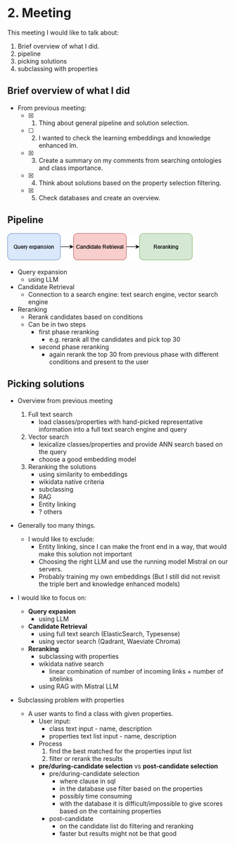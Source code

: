 # 2. Meeting 

This meeting I would like to talk about:
1. Brief overview of what I did.
2. pipeline
3. picking solutions
4. subclassing with properties

## Brief overview of what I did

- From previous meeting:
  - [x] 1. Thing about general pipeline and solution selection.
  - [ ] 2. I wanted to check the learning embeddings and knowledge enhanced lm.
  - [x] 3. Create a summary on my comments from searching ontologies and class importance.
  - [x] 4. Think about solutions based on the property selection filtering.
  - [x] 5. Check databases and create an overview.

## Pipeline

![Picture](02-picture-pipeline.drawio.png)

- Query expansion
  - using LLM
- Candidate Retrieval
  - Connection to a search engine: text search engine, vector search engine
- Reranking
  - Rerank candidates based on conditions
  - Can be in two steps
    - first phase reranking 
      - e.g. rerank all the candidates and pick top 30 
    - second phase reranking
      - again rerank the top 30 from previous phase with different conditions and present to the user

## Picking solutions

- Overview from previous meeting
  1. Full text search
     - load classes/properties with hand-picked representative information into a full text search engine and query   
  2. Vector search
     - lexicalize classes/properties and provide ANN search based on the query
     - choose a good embedding model
  3. Reranking the solutions
     - using similarity to embeddings
     - wikidata native criteria
     - subclassing
     - RAG
     - Entity linking
     - ? others

- Generally too many things.
  - I would like to exclude:
    - Entity linking, since I can make the front end in a way, that would make this solution not important
    - Choosing the right LLM and use the running model Mistral on our servers.
    - Probably training my own embeddings (But I still did not revisit the triple bert and knowledge enhanced models)


- I would like to focus on:
  - **Query expasion**
    -  using LLM
  - **Candidate Retrieval**
    - using full text search (ElasticSearch, Typesense)
    - using vector search (Qadrant, Waeviate Chroma)
  - **Reranking**
    - subclassing with properties
    - wikidata native search
      - linear combination of number of incoming links + number of sitelinks
    - using RAG with Mistral LLM

- Subclassing problem with properties
  - A user wants to find a class with given properties.
    - User input:
      - class text input - name, description
      - properties text list input - name, description
    - Process
      1. find the best matched for the properties input list
      2. filter or rerank the results 
    - **pre/during-candidate selection** vs **post-candidate selection**
      - pre/during-candidate selection
        - where clause in sql
        - in the database use filter based on the properties
        - possibly time consuming
        - with the database it is difficult/impossible to give scores based on the containing properties
      - post-candidate
        - on the candidate list do filtering and reranking
        - faster but results might not be that good

